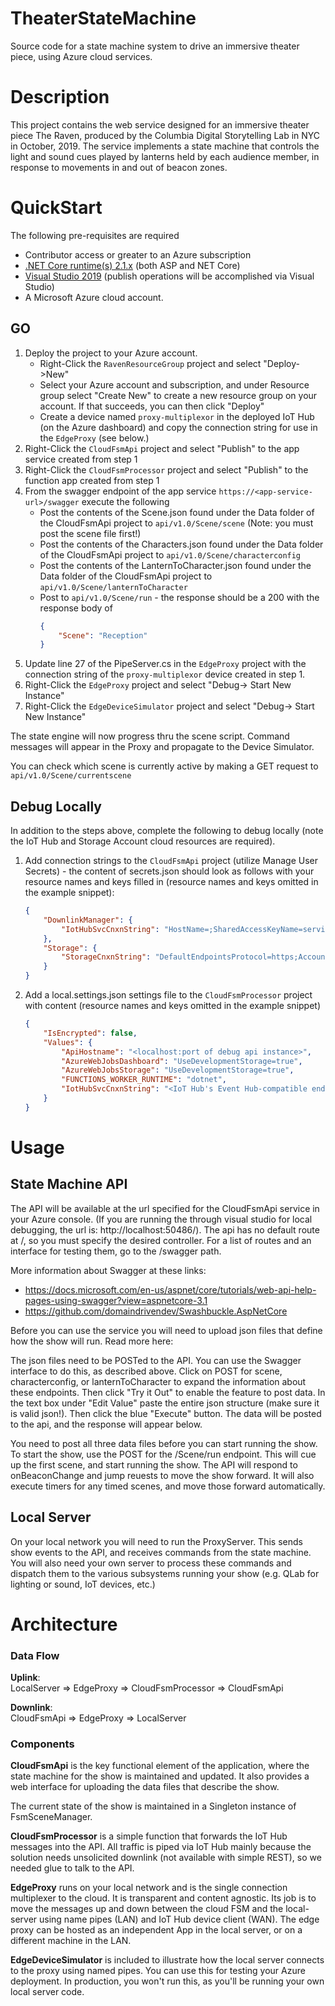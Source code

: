 
# TheaterStateMachine
 Source code for a state machine system to drive an immersive theater piece, using Azure cloud services.

# Description
This project contains the web service designed for an immersive theater piece The Raven, produced by the Columbia Digital Storytelling Lab in NYC in October, 2019. The service implements a state machine that controls the light and sound cues played by lanterns held by each audience member, in response to movements in and out of beacon zones.

# QuickStart

The following pre-requisites are required

- Contributor access or greater to an Azure subscription
- [.NET Core runtime(s) 2.1.x](https://dotnet.microsoft.com/download/dotnet-core/2.1) (both ASP and NET Core)
- [Visual Studio 2019](https://visualstudio.microsoft.com/vs/) (publish operations will be accomplished via Visual Studio)
- A Microsoft Azure cloud account.

## GO

1. Deploy the project to your Azure account.
    - Right-Click the `RavenResourceGroup` project and select "Deploy->New"
    - Select your Azure account and subscription, and under Resource group select "Create New" to create a new resource group on your account. If that succeeds, you can then click "Deploy"
    - Create a device named `proxy-multiplexor` in the deployed IoT Hub (on the Azure dashboard) and copy the connection string for use in the `EdgeProxy` (see below.)
1. Right-Click  the `CloudFsmApi` project and select "Publish" to the app service created from step 1
1. Right-Click the `CloudFsmProcessor` project and select "Publish" to the function app created from step 1
1. From the swagger endpoint of the app service `https://<app-service-url>/swagger` execute the following
    - Post the contents of the Scene.json found under the Data folder of the CloudFsmApi project to `api/v1.0/Scene/scene`  (Note: you must post the scene file first!)
    - Post the contents of the Characters.json found under the Data folder of the CloudFsmApi project to `api/v1.0/Scene/characterconfig`
    -  Post the contents of the LanternToCharacter.json found under the Data folder of the CloudFsmApi project to `api/v1.0/Scene/lanternToCharacter`
    -  Post to `api/v1.0/Scene/run` - the response should be a 200 with the response body of
        ```json
        {
            "Scene": "Reception"
        }
        ```
1. Update line 27 of the PipeServer.cs in the `EdgeProxy` project with the connection string of the `proxy-multiplexor` device created in step 1.
1. Right-Click the `EdgeProxy` project and select "Debug-> Start New Instance"
1. Right-Click the `EdgeDeviceSimulator` project and select "Debug-> Start New Instance"

The state engine will now progress thru the scene script.  Command messages will appear in the Proxy and propagate to the Device Simulator.

You can check which scene is currently active by making a GET request to `api/v1.0/Scene/currentscene`

## Debug Locally

In addition to the steps above, complete the following to debug locally (note the IoT Hub and Storage Account cloud resources are required).

1. Add connection strings to the `CloudFsmApi` project (utilize Manage User Secrets) - the content of secrets.json should look as follows with your resource names and keys filled in (resource names and keys omitted in the example snippet):

    ```json
    {
        "DownlinkManager": {
            "IotHubSvcCnxnString": "HostName=;SharedAccessKeyName=service;SharedAccessKey=",
        },
        "Storage": {
            "StorageCnxnString": "DefaultEndpointsProtocol=https;AccountName=;AccountKey=;EndpointSuffix=core.windows.net"
        }
    }
    ```

1. Add a local.settings.json settings file to the `CloudFsmProcessor` project with content (resource names and keys omitted in the example snippet)

    ```json
    {
        "IsEncrypted": false,
        "Values": {
            "ApiHostname": "<localhost:port of debug api instance>",
            "AzureWebJobsDashboard": "UseDevelopmentStorage=true",
            "AzureWebJobsStorage": "UseDevelopmentStorage=true",
            "FUNCTIONS_WORKER_RUNTIME": "dotnet",
            "IotHubSvcCnxnString": "<IoT Hub's Event Hub-compatible endpoint"
        }
    }
    ```

# Usage

## State Machine API
The API will be available at the url specified for the CloudFsmApi service in your Azure console. (If you are running the through visual studio for local debugging, the url is: http://localhost:50486/).  The api has no default route at /, so you must specify the desired controller. For a list of routes and an interface for testing them, go to the /swagger path.  

More information about Swagger at these links:
* https://docs.microsoft.com/en-us/aspnet/core/tutorials/web-api-help-pages-using-swagger?view=aspnetcore-3.1
* https://github.com/domaindrivendev/Swashbuckle.AspNetCore

Before you can use the service you will need to upload json files that define how the show will run. Read more here:

The json files need to be POSTed to the API. You can use the Swagger interface to do this, as described above. Click on POST for scene, characterconfig, or lanternToCharacter to expand the information about these endpoints.  Then click "Try it Out" to enable the feature to post data.  In the text box under "Edit Value" paste the entire json structure (make sure it is valid json!).  Then click the blue "Execute" button. The data will be posted to the api, and the response will appear below.

You need to post all three data files before you can start running the show. To start the show, use the POST for the /Scene/run endpoint.  This will cue up the first scene, and start running the show. The API will respond to onBeaconChange and jump reuests to move the show forward.  It will also execute timers for any timed scenes, and move those forward automatically.

## Local Server

On your local network you will need to run the ProxyServer.  This sends show events to the API, and receives commands from the state machine.  You will also need your own server to process these commands and dispatch them to the various subsystems running your show (e.g. QLab for lighting or sound, IoT devices, etc.)

# Architecture

### Data Flow
__Uplink__:\
LocalServer => EdgeProxy => CloudFsmProcessor => CloudFsmApi

__Downlink__:\
CloudFsmApi => EdgeProxy => LocalServer

### Components
__CloudFsmApi__ is the key functional element of the application, where the state machine for the show is maintained and updated.  It also provides a web interface for uploading the data files that describe the show.

The current state of the show is maintained in a Singleton instance of FsmSceneManager.

__CloudFsmProcessor__ is a simple function that forwards the IoT Hub messages into the API. All traffic is piped via IoT Hub mainly because the solution needs unsolicited downlink (not available with simple REST), so we needed glue to talk to the API.

__EdgeProxy__ runs on your local network and is the single connection multiplexer to the cloud. It is transparent and content agnostic.  Its job is to move the messages up and down between the cloud FSM and the local-server using name pipes (LAN) and IoT Hub device client (WAN). The edge proxy can be hosted as an independent App in the local server, or on a different machine in the LAN.

__EdgeDeviceSimulator__ is included to illustrate how the local server connects to the proxy using named pipes. You can use this for testing your Azure deployment. In production, you won't run this, as you'll be running your own local server code.
